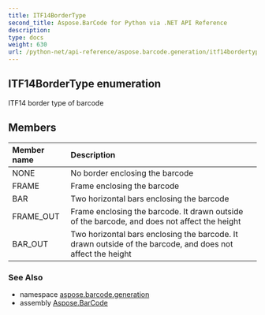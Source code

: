 ```yaml
---
title: ITF14BorderType
second_title: Aspose.BarCode for Python via .NET API Reference
description: 
type: docs
weight: 630
url: /python-net/api-reference/aspose.barcode.generation/itf14bordertype/
---
```


## ITF14BorderType enumeration

ITF14 border type of barcode

## Members
| Member name | Description |
| :- | :- |
|NONE|No border enclosing the barcode|
|FRAME|Frame enclosing the barcode|
|BAR|Two horizontal bars enclosing the barcode|
|FRAME_OUT|Frame enclosing the barcode. It drawn outside of the barcode, and does not affect the height|
|BAR_OUT|Two horizontal bars enclosing the barcode. It drawn outside of the barcode, and does not affect the height|

### See Also

* namespace [aspose.barcode.generation](/barcode/python-net/api-reference/aspose.barcode.generation/)
* assembly [Aspose.BarCode](/barcode/python-net/api-reference/)

